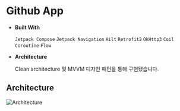 # Github App
    
- **Built With**

    `Jetpack Compose` `Jetpack Navigation` `Hilt` `Retrofit2` `OkHttp3`  `Coil` `Coroutine` `Flow` 
    
- **Architecture**

    Clean architecture 및 MVVM 디자인 패턴을 통해 구현됐습니다.

## Architecture

![Architecture](https://github.com/user-attachments/assets/7276ebeb-fcca-4183-b0ea-09ce57098b8b)

